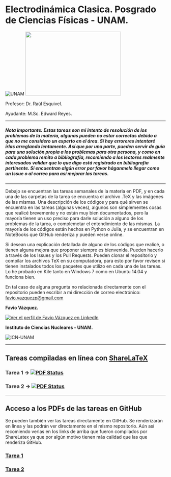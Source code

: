# Electrodinámica Clasica. Posgrado de Ciencias Físicas - UNAM.

![UNAM](https://elielirangel.files.wordpress.com/2012/08/nt_p2.jpg) 
<img src="http://www.posgrado.fisica.unam.mx/sites/default/files/pcf-blue.gif" width="300" height="200" />

Profesor: Dr. Raúl Esquivel.

Ayudante: M.Sc. Edward Reyes.

--------

##### **Nota importante**: Estas tareas son mi intento de resolución de los problemas de la materia, algunas pueden no estar correctas debido a que no me considero un experto en el área. Sí hay erroreres intentaré irlas arreglando lentamente. Así que por una parte, pueden servir de guía para una solución propia a los problemas para otra persona, y como en cada problema remito a bibliografía, recomiendo a los lectores realmente interesados validar que lo que digo está registrado en bibliografía pertinente. Si encuentran algún error por favor háganmelo llegar como un Issue o al correo para así mejorar las tareas.

---------

Debajo se encuentran las tareas semanales de la materia en PDF, y en cada una de las carpetas de la tarea se encuentra el archivo .TeX y las imágenes de las mismas. Una descripción de los códigos y para qué sirven se encuentra en las tareas (algunas veces), algunos son simplementes cosas que realicé brevemente y no están muy bien documentados, pero la mayoría tienen un uso preciso para darle solución a alguno de los problemas de la tarea, o complemetar el entendimiento de las mismas. La mayoría de los códigos están hechos en Python o Julia, y se encuentran en NoteBooks que GitHub renderiza y pueden verse online. 

Si desean una explicación detallada de alguno de los códigos que realicé, o tienen alguna mejora que proponer siempre es bienvenida. Pueden hacerlo a través de los Issues y los Pull Requests. Pueden clonar el repositorio y compilar los archivos TeX en su computadora, para esto por favor revisen si tienen instalados todos los paquetes que utilizo en cada una de las tareas. Lo he probado en Kile tanto en Windows 7 como en Ubuntu 14.04 y funciona bien. 

En tal caso de alguna pregunta no relacionada directamente con el repositorio pueden escribir a mi dirección de correo electrónico: favio.vazquezp@gmail.com

**Favio Vázquez.**

[![Ver el perfil de Favio Vázquez en LinkedIn](https://static.licdn.com/scds/common/u/img/webpromo/btn_viewmy_160x33_es_ES.png)](https://www.linkedin.com/in/faviovazquez)

**Instituto de Ciencias Nucleares - UNAM.**

![ICN-UNAM](http://sigi.nucleares.unam.mx/sgiicn/images/icn_logo_small.png)

-------

## Tareas compiladas en línea con [ShareLaTeX](https://www.sharelatex.com/)

### Tarea 1 &#8594; [![PDF Status](https://www.sharelatex.com/github/repos/FavioVazquez/Electrodinamica-Clasica-PCF/builds/latest/badge.svg)](https://www.sharelatex.com/github/repos/FavioVazquez/Electrodinamica-Clasica-PCF/builds/0fade0f617c05ba6ae41037679b1672f91bdfaea/raw/output.pdf)

### Tarea 2 &#8594; [![PDF Status](https://www.sharelatex.com/github/repos/FavioVazquez/Electrodinamica-Clasica-PCF/builds/latest/badge.svg)](https://www.sharelatex.com/github/repos/FavioVazquez/Electrodinamica-Clasica-PCF/builds/8d34203a71176734723be556fb3572d8587cfa6c/raw/output.pdf)

---------

## **Acceso a los PDFs de las tareas en GitHub**

Se pueden también ver las tareas directamente en GitHub. Se renderizarán en línea y las podrán ver directamente en el mismo repositorio. Aún así recomiendo verlas en los links de arriba que fueron compilados por ShareLatex ya que por algún motivo tienen más calidad que las que renderiza GitHub.

### [Tarea 1](https://github.com/FavioVazquez/Electrodinamica-Clasica-PCF/blob/master/Tarea1/Tarea1.pdf)
### [Tarea 2](https://github.com/FavioVazquez/Electrodinamica-Clasica-PCF/blob/master/Tarea2/Tarea2.pdf)
